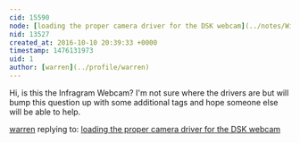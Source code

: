 ```yaml
---
cid: 15590
node: [loading the proper camera driver for the DSK webcam](../notes/Winter/10-06-2016/loading-the-proper-camera-driver-for-the-vimicro-cv0347tlpa)
nid: 13527
created_at: 2016-10-10 20:39:33 +0000
timestamp: 1476131973
uid: 1
author: [warren](../profile/warren)
---
```


Hi, is this the Infragram Webcam? I'm not sure where the drivers are but will bump this question up with some additional tags and hope someone else will be able to help.

[warren](../profile/warren) replying to: [loading the proper camera driver for the DSK webcam](../notes/Winter/10-06-2016/loading-the-proper-camera-driver-for-the-vimicro-cv0347tlpa)

